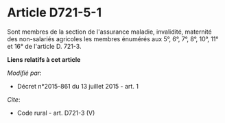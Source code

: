 # Article D721-5-1

Sont membres de la section de l'assurance maladie, invalidité, maternité des non-salariés agricoles les membres énumérés aux
5°, 6°, 7°, 8°, 10°, 11° et 16° de l'article D. 721-3.

**Liens relatifs à cet article**

_Modifié par_:

  - Décret n°2015-861 du 13 juillet 2015 - art. 1

_Cite_:

  - Code rural - art. D721-3 (V)
